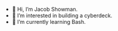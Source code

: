 - 👋 Hi, I’m Jacob Showman.
- 👀 I’m interested in building a cyberdeck.
- 🌱 I’m currently learning Bash.

<!---
Bear4224/Bear4224 is a ✨ special ✨ repository because its `README.md` (this file) appears on your GitHub profile.
You can click the Preview link to take a look at your changes.
--->
